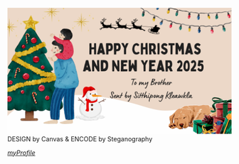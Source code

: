 ![eCard](image/eCard.png)
DESIGN by Canvas & ENCODE by Steganography

*[myProfile](https://6530200851.github.io)*
